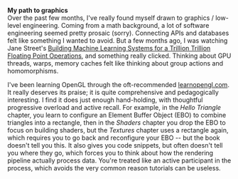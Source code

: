 **My path to graphics** \
Over the past few months, I've really found myself drawn to graphics / low-level engineering. Coming from a math background, a lot of software engineering seemed pretty prosaic (sorry). Connecting APIs and databases felt like something I wanted to avoid. But a few months ago, I was watching Jane Street's [Building Machine Learning Systems for a Trillion Trillion Floating Point Operations](https://www.youtube.com/watch?v=139UPjoq7Kw), and something really clicked. Thinking about GPU threads, warps, memory caches felt like thinking about group actions and homomorphisms. 

I've been learning OpenGL through the oft-recommended [learnopengl.com](learnopengl.com). It really deserves its praise; it is quite comprehensive and pedagogically interesting. I find it does just enough hand-holding, with thoughtful progressive overload and active recall. For example, in the *Hello Triangle* chapter, you learn to configure an Element Buffer Object (EBO) to combine triangles into a rectangle, then in the *Shaders* chapter you drop the EBO to focus on building shaders, but the *Textures* chapter uses a rectangle again, which requires you to go back and reconfigure your EBO -- but the book doesn't tell you this. It also gives you code snippets, but often doesn't tell you where they go, which forces you to think about how the rendering pipeline actually process data. You're treated like an active participant in the process, which avoids the very common reason tutorials can be useless. 

